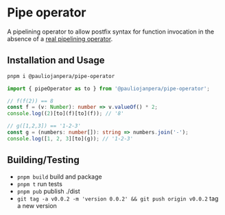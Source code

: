 # Pipe operator

A pipelining operator to allow postfix syntax for function invocation in the absence of a [real pipelining operator](https://tc39.es/proposal-pipeline-operator/).

## Installation and Usage

```sh
pnpm i @pauliojanpera/pipe-operator
```

```ts
import { pipeOperator as to } from '@pauliojanpera/pipe-operator';

// f(f(2)) == 8
const f = (v: Number): number => v.valueOf() * 2;
console.log((2)[to](f)[to](f)); // '8'

// g([1,2,3]) == '1-2-3'
const g = (numbers: number[]): string => numbers.join('-');
console.log([1, 2, 3][to](g)); // '1-2-3'
```

## Building/Testing

- `pnpm build` build and package
- `pnpm t` run tests
- `pnpm pub` publish ./dist
- `git tag -a v0.0.2 -m 'version 0.0.2' && git push origin v0.0.2` tag a new version
